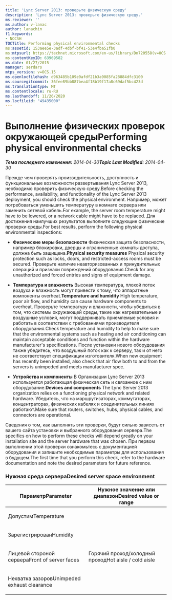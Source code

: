 ```yaml
---
title: 'Lync Server 2013: проверьте физическую среду'
description: 'Lync Server 2013: проверьте физическую среду.'
ms.reviewer: ''
ms.author: v-lanac
author: lanachin
f1.keywords:
- NOCSH
TOCTitle: Performing physical environmental checks
ms:assetid: 153aee5e-3adf-4dbf-bf41-53e4fba51fb0
ms:mtpsurl: https://technet.microsoft.com/en-us/library/Dn720558(v=OCS.15)
ms:contentKeyID: 63969582
ms.date: 01/27/2015
manager: serdars
mtps_version: v=OCS.15
ms.openlocfilehash: d963485b109e0afdf21b3a9085fa28884dfc3100
ms.sourcegitcommit: 36fee89bb887bea4f18b19f17a8c69daf5bc423d
ms.translationtype: MT
ms.contentlocale: ru-RU
ms.lasthandoff: 11/26/2020
ms.locfileid: "49435000"
---
```

# <a name="performing-physical-environmental-checks"></a><span data-ttu-id="f8dc7-103">Выполнение физических проверок окружающей среды</span><span class="sxs-lookup"><span data-stu-id="f8dc7-103">Performing physical environmental checks</span></span>

<div data-xmlns="http://www.w3.org/1999/xhtml">

<div class="topic" data-xmlns="http://www.w3.org/1999/xhtml" data-msxsl="urn:schemas-microsoft-com:xslt" data-cs="https://msdn.microsoft.com/">

<div data-asp="https://msdn2.microsoft.com/asp">



</div>

<div id="mainSection">

<div id="mainBody"><span data-ttu-id="f8dc7-104">

<span> </span></span><span class="sxs-lookup"><span data-stu-id="f8dc7-104">

<span> </span></span></span>

<span data-ttu-id="f8dc7-105">_**Тема последнего изменения:** 2014-04-30_</span><span class="sxs-lookup"><span data-stu-id="f8dc7-105">_**Topic Last Modified:** 2014-04-30_</span></span>

<span data-ttu-id="f8dc7-106">Прежде чем проверять производительность, доступность и функциональные возможности развертывания Lync Server 2013, необходимо проверить физическую среду.</span><span class="sxs-lookup"><span data-stu-id="f8dc7-106">Before checking the performance, availability, and functionality of the Lync Server 2013 deployment, you should check the physical environment.</span></span> <span data-ttu-id="f8dc7-107">Например, может потребоваться уменьшить температуру в комнате сервера или заменить сетевой кабель.</span><span class="sxs-lookup"><span data-stu-id="f8dc7-107">For example, the server room temperature might have to be lowered, or a network cable might have to be replaced.</span></span> <span data-ttu-id="f8dc7-108">Для достижения наилучших результатов выполните следующие физические проверки среды.</span><span class="sxs-lookup"><span data-stu-id="f8dc7-108">For best results, perform the following physical environmental inspections:</span></span>

  - <span data-ttu-id="f8dc7-109">**Физические меры безопасности**   Физическая защита безопасности, например блокировки, дверцы и ограниченные комнаты доступа, должна быть защищена.</span><span class="sxs-lookup"><span data-stu-id="f8dc7-109">**Physical security measures**   Physical security protection such as locks, doors, and restricted-access rooms must be secured.</span></span> <span data-ttu-id="f8dc7-110">Проверьте наличие неавторизованных и принудительных операций и признаки повреждений оборудования.</span><span class="sxs-lookup"><span data-stu-id="f8dc7-110">Check for any unauthorized and forced entries and signs of equipment damage.</span></span>

  - <span data-ttu-id="f8dc7-111">**Температура и влажность**   Высокая температура, плохой поток воздуха и влажность могут привести к тому, что аппаратные компоненты overheat.</span><span class="sxs-lookup"><span data-stu-id="f8dc7-111">**Temperature and humidity**   High temperature, poor air flow, and humidity can cause hardware components to overheat.</span></span> <span data-ttu-id="f8dc7-112">Проверьте температуру и влажности, чтобы убедиться в том, что системы окружающей среды, такие как нагревательные и воздушные условия, могут поддерживать приемлемые условия и работать в соответствии с требованиями производителя оборудования.</span><span class="sxs-lookup"><span data-stu-id="f8dc7-112">Check temperature and humidity to help to make sure that the environmental systems such as heating and air conditioning can maintain acceptable conditions and function within the hardware manufacturer's specifications.</span></span> <span data-ttu-id="f8dc7-113">После установки нового оборудования также убедитесь, что воздушный поток как к серверу, так и от него не соответствует спецификации изготовителя.</span><span class="sxs-lookup"><span data-stu-id="f8dc7-113">When new equipment has recently been installed, also check that air flow both to and from the servers is unimpeded and meets manufacturer spec.</span></span>

  - <span data-ttu-id="f8dc7-114">**Устройства и компоненты**   В Организации Lync Server 2013 используется работающая физическая сеть и связанное с ним оборудование.</span><span class="sxs-lookup"><span data-stu-id="f8dc7-114">**Devices and components**   The Lync Server 2013 organization relies on a functioning physical network and related hardware.</span></span> <span data-ttu-id="f8dc7-115">Убедитесь, что на маршрутизаторах, коммутаторах, концентраторах, физических кабелях и соединительных линиях работают.</span><span class="sxs-lookup"><span data-stu-id="f8dc7-115">Make sure that routers, switches, hubs, physical cables, and connectors are operational.</span></span>

<span data-ttu-id="f8dc7-116">Сведения о том, как выполнять эти проверки, будут сильно зависеть от вашего сайта установки и выбранного оборудования сервера.</span><span class="sxs-lookup"><span data-stu-id="f8dc7-116">The specifics on how to perform these checks will depend greatly on your installation site and the server hardware that was chosen.</span></span> <span data-ttu-id="f8dc7-117">При первом выполнении этой проверки ознакомьтесь с документацией оборудования и запишите необходимые параметры для использования в будущем.</span><span class="sxs-lookup"><span data-stu-id="f8dc7-117">The first time that you perform this check, refer to the hardware documentation and note the desired parameters for future reference.</span></span>

### <a name="desired-server-space-environment"></a><span data-ttu-id="f8dc7-118">Нужная среда сервера</span><span class="sxs-lookup"><span data-stu-id="f8dc7-118">Desired server space environment</span></span>

<table>
<colgroup>
<col style="width: 50%" />
<col style="width: 50%" />
</colgroup>
<thead>
<tr class="header">
<th><span data-ttu-id="f8dc7-119">Параметр</span><span class="sxs-lookup"><span data-stu-id="f8dc7-119">Parameter</span></span></th>
<th><span data-ttu-id="f8dc7-120">Нужное значение или диапазон</span><span class="sxs-lookup"><span data-stu-id="f8dc7-120">Desired value or range</span></span></th>
</tr>
</thead>
<tbody>
<tr class="odd">
<td><p><span data-ttu-id="f8dc7-121">Допустим</span><span class="sxs-lookup"><span data-stu-id="f8dc7-121">Temperature</span></span></p></td>
<td></td>
</tr>
<tr class="even">
<td><p><span data-ttu-id="f8dc7-122">Зарегистрирован</span><span class="sxs-lookup"><span data-stu-id="f8dc7-122">Humidity</span></span></p></td>
<td></td>
</tr>
<tr class="odd">
<td><p><span data-ttu-id="f8dc7-123">Лицевой стороной сервера</span><span class="sxs-lookup"><span data-stu-id="f8dc7-123">Front of server faces</span></span></p></td>
<td><p><span data-ttu-id="f8dc7-124">Горячий проход/холодный проход</span><span class="sxs-lookup"><span data-stu-id="f8dc7-124">Hot aisle / cold aisle</span></span></p></td>
</tr>
<tr class="even">
<td><p><span data-ttu-id="f8dc7-125">Нехватка зазоров</span><span class="sxs-lookup"><span data-stu-id="f8dc7-125">Unimpeded exhaust clearance</span></span></p></td>
<td></td>
</tr>
</tbody>
</table><span data-ttu-id="f8dc7-126">


</div>

<span> </span>

</div>

</div>

</span><span class="sxs-lookup"><span data-stu-id="f8dc7-126">


</div>

<span> </span>

</div>

</div>

</span></span></div>


